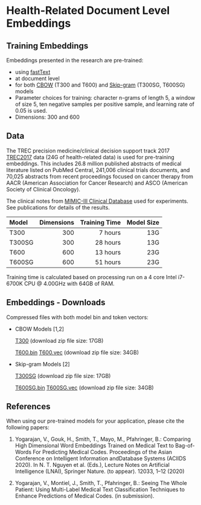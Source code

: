 # Health-Related Document Level Embeddings


## Training Embeddings 
Embeddings presented in the research are pre-trained:
- using [fastText](https://fasttext.cc/) 
- at document level
- for both [CBOW](http://dblp.org/rec/bib/journals/corr/abs-1301-3781) (T300 and T600) and [Skip-gram](http://dblp.org/rec/bib/journals/corr/abs-1301-3781) (T300SG, T600SG) models
- Parameter choices for training: character n-grams of length 5, a window of size 5, ten negative samples per positive sample, and learning rate of 0.05 is used.
- Dimensions: 300 and 600 

## Data  

The TREC precision medicine/clinical decision support track 2017 [TREC2017](https://trec.nist.gov/pubs/trec26/papers/Overview-PM.pdf) data (24G of health-related data) is used for pre-training embeddings. This includes 26.8 million published abstracts of medical literature listed on PubMed Central, 241,006 clinical trials documents, and 70,025 abstracts from recent proceedings focused on cancer therapy from AACR (American Association for Cancer Research) and ASCO (American Society of Clinical Oncology).

The clinical notes from [MIMIC-III Clinical Database](https://physionet.org/works/MIMICIIIClinicalDatabase/access.shtml) used for experiments. See publications for details of the results. 


| Model | Dimensions | Training Time | Model Size  |
| :------ | --------: | --------: | -----: |
| T300 | 300  |7 hours | 13G |
| T300SG | 300 | 28 hours | 13G |
| T600 | 600 | 13 hours | 23G |
| T600SG | 600 | 51 hours | 23G |

Training time is calculated based on processing run on a 4 core Intel i7-6700K CPU @ 4.00GHz with 64GB of RAM.

## Embeddings - Downloads

Compressed files with both model bin and token vectors: 

- CBOW Models [1,2]

  [T300](https://www.dropbox.com/s/xyxbldlkumjl4wc/T300.zip?dl=0) (download zip file size: 17GB)

  [T600.bin](https://www.dropbox.com/s/0bz8is8a1h3ib88/T600bin.zip?dl=0) [T600.vec](https://www.dropbox.com/s/rz2irb1gx7atyes/T600vec.zip?dl=0) (download zip file size: 34GB)

- Skip-gram Models [2]

  [T300SG](https://www.dropbox.com/s/ctk8uxjfqo09fkl/T300SG.zip?dl=0) (download zip file size: 17GB)

  [T600SG.bin](https://www.dropbox.com/s/uueo6bv72ycem1e/T600SGbin.zip?dl=0) [T600SG.vec](https://www.dropbox.com/s/ys9b2a90ldwuenc/T600SGvec.zip?dl=0) (download zip file size: 34GB)



## References
When using our pre-trained models for your application, please cite the following papers:
1.  Yogarajan,  V.,  Gouk,  H.,  Smith,  T.,  Mayo,  M.,  Pfahringer,  B.:  Comparing  High  Dimensional Word Embeddings Trained on Medical Text to Bag-of-Words For Predicting Medical  Codes.   Proceedings  of  the  Asian  Conference  on  Intelligent  Information  andDatabase  Systems  (ACIIDS  2020).  In  N.  T.  Nguyen  et  al.  (Eds.),  Lecture  Notes  on Artificial Intelligence (LNAI), Springer Nature. (to appear). 12033, 1–12 (2020)

2. Yogarajan, V., Montiel, J., Smith, T.,  Pfahringer,  B.: Seeing The Whole Patient: Using Multi-Label Medical Text Classification Techniques to Enhance Predictions of Medical Codes. (in submission).


